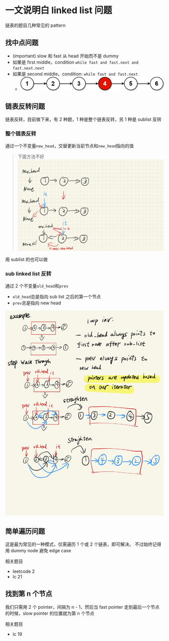 # 一文说明白 linked list 问题

链表的题目几种常见的 pattern

## 找中点问题

- (important) slow 和 fast 从 head 开始而不是 dummy
- 如果是 first middle，condition `while fast and fast.next and fast.next.next`
- 如果是 second middle，condition: `while fast and fast.next`
  - ![second middle](../imgs/ll-3.png)

## 链表反转问题

链表反转，目前做下来，有 2 种题，1 种是整个链表反转，另 1 种是 sublist 反转

### 整个链表反转

通过一个不变量`new_head`，交替更新当前节点和`new_head`指向的值

> 下面方法不好
> ![alt text](../imgs/ll-1.jpg)

用 sublist 的也可以做

### sub linked list 反转

通过 2 个不变量`old_head`和`prev`

- `old_head`总是指向 sub list 之后的第一个节点
- `prev`总是指向 new head

![alt text](../imgs/ll-2.jpg)

## 简单遍历问题

这是最为常见的一种模式，仅需遍历 1 个或 2 个链表，即可解决。
不过始终记得用 dummy node 避免 edge case

相关题目

- leetcode 2
- lc 21

## 找到第 n 个节点

我们只需用 2 个 pointer，间隔为 n - 1，然后当 fast pointer 走到最后一个节点的时候，slow pointer 的位置就为第 n 个节点

相关题目

- lc 19
